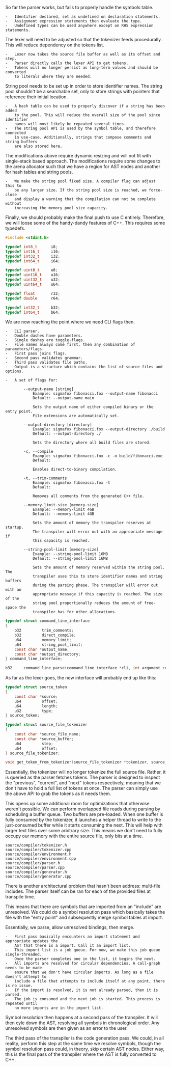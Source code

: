 So far the parser works, but fails to properly handle the symbols table.

    -   Identifier declared, set as undefined on declaration statements.
    -   Assignment expression statements then evaluate the type.
    -   Undefined types can be used anywhere except on RHS expression statements.

The lexer will need to be adjusted so that the tokenizer feeds procedurally. This
will reduce dependency on the tokens list.

    -   Lexer now takes the source file buffer as well as its offset and step.
    -   Parser directly calls the lexer API to get tokens.
    -   Tokens will no longer persist as long-term values and should be converted
        to literals where they are needed.

String pool needs to be set up in order to store identifier names. The string pool
shouldn't be a searchable set, only to store strings with pointers that reference
their initial location.

    -   A hash table can be used to properly discover if a string has been added
        to the pool. This will reduce the overall size of the pool since identifier
        names will most likely be repeated several times.
    -   The string pool API is used by the symbol table, and therefore connected
        in use-case. Additionally, strings that compose comments and string buffers
        are also stored here.

The modifications above require dynamic resizing and will not fit with single-stack
based approach. The modifications require some changes to the arena allocator such
that we have a region for AST nodes and another for hash tables and string pools.

    -   We make the string pool fixed size. A compiler flag can adjust this to
        be any larger size. If the string pool size is reached, we force-close
        and display a warning that the compilation can not be complete without
        increasing the memory pool size capacity.

Finally, we should probably make the final push to use C entirely. Therefore,
we will loose some of the handy-dandy features of C++. This requires some typedefs.

```C
#include <stdint.h>

typedef int8_t      i8;
typedef int16_t     i16;
typedef int32_t     i32;
typedef int64_t     i64;

typedef uint8_t     u8;
typedef uint16_t    u16;
typedef uint32_t    u32;
typedef uint64_t    u64;

typedef float       r32;
typedef double      r64;

typedef int32_t     b32;
typedef int64_t     b64;
```

We are now reaching the point where we need CLI flags then.

    -   CLI parser.
    -   Double dashes have parameters.
    -   Single dashes are toggle-flags.
    -   File names always come first, then any combination of parameters/flags.
    -   First pass joins flags.
    -   Second pass validates grammar.
    -   Third pass validates file paths.
    -   Output is a structure which contains the list of source files and options.

    -   A set of flags for:

            --output-name [string]
                Example: sigmafox fibonacci.fox --output-name fibonacci
                Default: --output-name main

                Sets the output name of either compiled binary or the entry point.
                File extensions are automatically set.

            --output-directory [directory]
                Example: sigmafox fibonacci.fox --output-directory ./build
                Default: --output-directory ./

                Sets the directory where all build files are stored.

            -c, --compile
                Example: sigmafox fibonacci.fox -c -o build/fibonacci.exe
                Default:

                Enables direct-to-binary compilation.

            -t, --trim-comments
                Example: sigmafox fibonacci.fox -t
                Default:

                Removes all comments from the generated C++ file.

            --memory-limit-size [memory-size]
                Example: --memory-limit 4GB
                Default: --memory-limit 4GB

                Sets the amount of memory the transpiler reserves at startup.
                The transpiler will error out with an appropriate message if
                this capacity is reached.

            --string-pool-limit [memory-size]
                Example: --string-pool-limit 16MB
                Default: --string-pool-limit 16MB

                Sets the amount of memory reserved within the string pool. The
                transpiler uses this to store identifier names and string buffers
                during the parsing phase. The transpiler will error out with an
                appropriate message if this capacity is reached. The size of the
                string pool proportionally reduces the amount of free-space the
                transpiler has for other allocations.

```C
typedef struct command_line_interface
{
    b32         trim_comments;
    b32         direct_compile;
    u64         memory_limit;
    u64         string_pool_limit;
    const char *output_name;
    const char *output_directory;
} command_line_interface;

b32     command_line_parse(command_line_interface *cli, int argument_count, char **argument_list);
```

As far as the lexer goes, the new interface will probably end up like this:

```C
typedef struct source_token
{
    const char *source;
    u64         offset;
    u64         length;
    u32         type;
} source_token;

typedef struct source_file_tokenizer
{
    const char *source_file_name;
    const char *source_buffer;
    u64         step;
    u64         offset;
} source_file_tokenizer;

void get_token_from_tokenizer(source_file_tokenizer *tokenizer, source_token *token);
```

Essentially, the tokenizer will no longer tokenize the full source file. Rather, it
is queried as the parser fetches tokens. The parser is designed to inspect the "previous",
"current", and "next" tokens respectively, meaning that we don't have to hold a full list
of tokens at once. The parser can simply use the above API to grab the tokens as it needs
them.

This opens up some additional room for optimizations that otherwise weren't possible. We
can perform overlapped file reads during parsing by scheduling a buffer queue. Two buffers
are pre-loaded. When one buffer is fully consumed by the tokenizer, it launches a helper
thread to write to the just-consumed buffer while it starts consuming the next. This will
help with larger text files over some arbitrary size. This means we don't need to fully
occupy our memory with the entire source file, only bits at a time.

```
source/compiler/tokenizer.h
source/compiler/tokenizer.cpp
source/compiler/environment.h
source/compiler/environment.cpp
source/compiler/parser.h
source/compiler/parser.cpp
source/compiler/generator.h
source/compiler/generator.cpp
```

There is another architectural problem that hasn't been address: multi-file includes.
The parser itself can be ran for each of the provided files at transpile time.

This means that there are symbols that are imported from an "include" are unresolved.
We could do a symbol resolution pass which basically takes the file with the "entry point"
and subsequently merge symbol tables at import.

Essentially, we parse, allow unresolved bindings, then merge.

    -   First pass basically encounters an import statement and appropriate updates the
        AST that there is a import. Call it an import list.
    -   This import list is a job queue. For now, we make this job queue single-threaded.
        Once the parser completes one in the list, it begins the next.
    -   All imports are resolved for circular dependencies. A call-graph needs to be made
        ensure that we don't have circular imports. As long as a file doesn't attempt to
        include a file that attempts to include itself at any point, there is no issue.
    -   If the import is resolved, it is not already parsed, then it is parsed.
    -   The job is consumed and the next job is started. This process is repeated until
        no more imports are in the import list.

Symbol resolution then happens at a second pass of the transpiler. It will then cyle down
the AST, resolving all symbols in chronological order. Any unresolved symbols are then
given as an error to the user.

The third pass of the transpiler is the code generation pass. We could, in all reality,
perform this step at the same time we resolve symbols, though the symbol resolution
pass could, in theory, skip certain AST nodes. Either way, this is the final pass of
the transpiler where the AST is fully converted to C++.